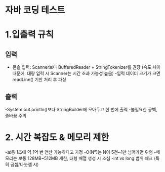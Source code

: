 # 자바 코딩 테스트 

# 1.입출력 규칙
## 입력
- 콘솔 입력: Scanner보다 BufferedReader + StringTokenizer를 권장
(속도 차이 때문에, 대량 입력 시 Scanner는 시간 초과 가능성 높음)
-입력 데이터 크기가 크면 readLine() 기반 처리 후 파싱

## 출력
-System.out.println()보다 StringBuilder에 모아두고 한 번에 출력
-불필요한 공백, 줄바꿈 주의

# 2. 시간 복잡도 & 메모리 제한

-보통 1초에 약 1억 번 연산 가능하다고 가정
-O(N²)는 N이 5천~1만 넘어가면 위험
-메모리는 보통 128MB~512MB 제한, 대형 배열 생성 시 조심
-int vs long 범위 체크 (특히 곱셈/나눗셈 시)
